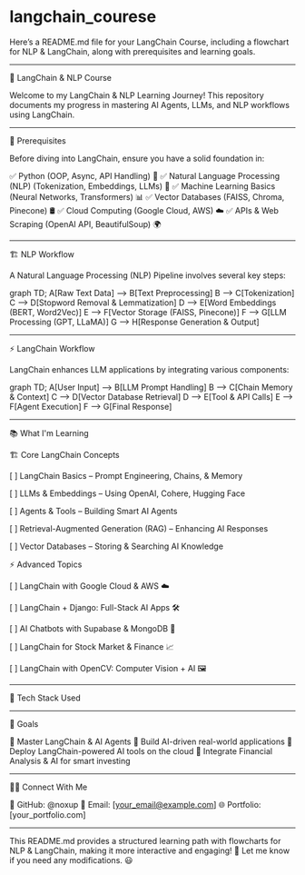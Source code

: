 ﻿# langchain_courese
Here’s a README.md file for your LangChain Course, including a flowchart for NLP & LangChain, along with prerequisites and learning goals.


---

🚀 LangChain & NLP Course

Welcome to my LangChain & NLP Learning Journey! This repository documents my progress in mastering AI Agents, LLMs, and NLP workflows using LangChain.


---

📌 Prerequisites

Before diving into LangChain, ensure you have a solid foundation in:

✅ Python (OOP, Async, API Handling) 🐍
✅ Natural Language Processing (NLP) (Tokenization, Embeddings, LLMs) 🧠
✅ Machine Learning Basics (Neural Networks, Transformers) 📊
✅ Vector Databases (FAISS, Chroma, Pinecone) 🛢️
✅ Cloud Computing (Google Cloud, AWS) ☁️
✅ APIs & Web Scraping (OpenAI API, BeautifulSoup) 🌍


---

🏗️ NLP Workflow

A Natural Language Processing (NLP) Pipeline involves several key steps:

graph TD;
    A[Raw Text Data] --> B[Text Preprocessing]
    B --> C[Tokenization]
    C --> D[Stopword Removal & Lemmatization]
    D --> E[Word Embeddings (BERT, Word2Vec)]
    E --> F[Vector Storage (FAISS, Pinecone)]
    F --> G[LLM Processing (GPT, LLaMA)]
    G --> H[Response Generation & Output]


---

⚡ LangChain Workflow

LangChain enhances LLM applications by integrating various components:

graph TD;
    A[User Input] --> B[LLM Prompt Handling]
    B --> C[Chain Memory & Context]
    C --> D[Vector Database Retrieval]
    D --> E[Tool & API Calls]
    E --> F[Agent Execution]
    F --> G[Final Response]


---

📚 What I'm Learning

🏗️ Core LangChain Concepts

[ ] LangChain Basics – Prompt Engineering, Chains, & Memory

[ ] LLMs & Embeddings – Using OpenAI, Cohere, Hugging Face

[ ] Agents & Tools – Building Smart AI Agents

[ ] Retrieval-Augmented Generation (RAG) – Enhancing AI Responses

[ ] Vector Databases – Storing & Searching AI Knowledge


⚡ Advanced Topics

[ ] LangChain with Google Cloud & AWS ☁️

[ ] LangChain + Django: Full-Stack AI Apps 🛠️

[ ] AI Chatbots with Supabase & MongoDB 💬

[ ] LangChain for Stock Market & Finance 📈

[ ] LangChain with OpenCV: Computer Vision + AI 🖼️



---

🚀 Tech Stack Used


---

🎯 Goals

🔹 Master LangChain & AI Agents
🔹 Build AI-driven real-world applications
🔹 Deploy LangChain-powered AI tools on the cloud
🔹 Integrate Financial Analysis & AI for smart investing


---

👨‍💻 Connect With Me

🔗 GitHub: @noxup
📩 Email: [your_email@example.com]
🌐 Portfolio: [your_portfolio.com]


---

This README.md provides a structured learning path with flowcharts for NLP & LangChain, making it more interactive and engaging! 🚀 Let me know if you need any modifications. 😃
